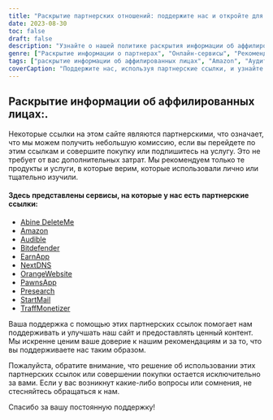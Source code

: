 ```yaml
---
title: "Раскрытие партнерских отношений: поддержите нас и откройте для себя удивительные услуги"
date: 2023-08-30
toc: false
draft: false
description: "Узнайте о нашей политике раскрытия информации об аффилированных лицах и ознакомьтесь с такими первоклассными сервисами, как Amazon, Audible, StartMail и др."
genre: ["Раскрытие информации о партнерах", "Онлайн-сервисы", "Рекомендации по продуктам", "Цифровые продукты", "Партнерский маркетинг", "Заработок в Интернете", "Монетизация сайта", "Заработок в Интернете", "Интернет-маркетинг", "Прозрачность"]
tags: ["раскрытие информации об аффилированных лицах", "Amazon", "Аудитория", "StartMail", "Bitdefender", "DeleteMe", "NextDNS", "PawnsApp", "TraffMonetizer", "EarnApp", "Предварительное исследование", "OrangeВеб-сайт", "заработок в Интернете", "рекомендации по продуктам", "цифровые продукты", "онлайн-сервисы", "монетизация", "доход от сайта", "филиалы", "заработок в Интернете", "прозрачность", "интернет-маркетинг", "онлайн-бизнес", "раскрытие информации о прибыли", "партнёрские ссылки", "поддерживая нас", "потенциал заработка", "финансовая поддержка", "деловые партнёрства", "надежные рекомендации", "расширение возможностей читателей"]
coverCaption: "Поддержите нас, используя партнерские ссылки, и узнайте о первоклассных услугах для ваших онлайн-предприятий."
---
```


## **Раскрытие информации об аффилированных лицах:**.

Некоторые ссылки на этом сайте являются партнерскими, что означает, что мы можем получить небольшую комиссию, если вы перейдете по этим ссылкам и совершите покупку или подпишитесь на услугу. Это не требует от вас дополнительных затрат. Мы рекомендуем только те продукты и услуги, в которые верим, которые использовали лично или тщательно изучили.

#### Здесь представлены сервисы, на которые у нас есть партнерские ссылки:

- [Abine DeleteMe](https://joindeleteme.com/refer?coupon=RFR-40867-7DWHR4)
- [Amazon](https://amzn.to/47bpscS)
- [Audible](https://amzn.to/3O5yM9p)
- [Bitdefender](https://bitdefender.f9tmep.net/k0Wq1n)
- [EarnApp](https://earnapp.com/i/c1dllee)
- [NextDNS](https://nextdns.io/?from=37pk8rg9)
- [OrangeWebsite](https://affiliate.orangewebsite.com/idevaffiliate.php?id=12501_0_1_5)
- [PawnsApp](https://pawns.app/?r=sos)
- [Presearch](https://presearch.com/signup?rid=3518896)
- [StartMail](https://www.startmail.com/en/partner/?ref=sos&tap_s=3999900-469b6c&tm_undefined=undefined)
- [TraffMonetizer](https://traffmonetizer.com/?aff=242022)

Ваша поддержка с помощью этих партнерских ссылок помогает нам поддерживать и улучшать наш сайт и предоставлять ценный контент. Мы искренне ценим ваше доверие к нашим рекомендациям и за то, что вы поддерживаете нас таким образом.

Пожалуйста, обратите внимание, что решение об использовании этих партнерских ссылок или совершении покупки остается исключительно за вами. Если у вас возникнут какие-либо вопросы или сомнения, не стесняйтесь обращаться к нам.

Спасибо за вашу постоянную поддержку!
